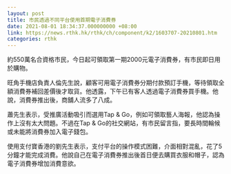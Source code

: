 ```yaml
---
layout: post
title: 市民透過不同平台使用首期電子消費券
date: 2021-08-01 18:34:37.000000000 +08:00
link: https://news.rthk.hk/rthk/ch/component/k2/1603707-20210801.htm
categories: rthk
---
```


約550萬名合資格市民，今日起可領取第一期2000元電子消費券，有市民即日用於購物。

旺角手機店負責人倫先生說，顧客可用電子消費券分期付款預訂手機，等待領取全額消費券補回差價後才取貨。他透露，下午已有客人透過電子消費券買手機。他說，消費券推出後，商舖人流多了八成。

蕭先生表示，受推廣活動吸引而選用Tap & Go，例如可領取藝人海報，他認為操作上沒有太大問題。不過在Tap & Go的社交網站，有市民留言指，要長時間輪候或未能將消費券加入電子錢包。

使用支付寶香港的劉先生表示，支付平台的操作模式困難，介面相對混亂，花了5分鐘才能完成消費。他說自己在電子消費券推出後首日便去購買衣服和帽子，認為電子消費券增加消費意欲。
